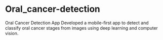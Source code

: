 # Oral_cancer-detection
Oral Cancer Detection App
Developed a mobile-first app to detect and classify oral cancer stages from images using deep learning and computer vision.

